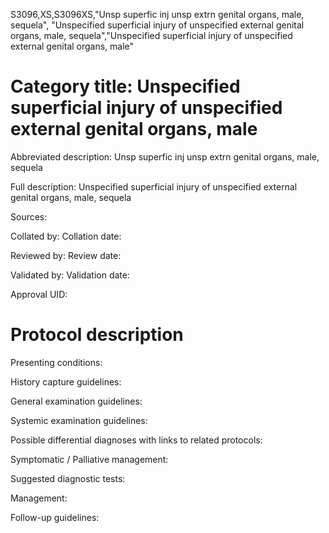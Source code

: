 S3096,XS,S3096XS,"Unsp superfic inj unsp extrn genital organs, male, sequela", "Unspecified superficial injury of unspecified external genital organs, male, sequela","Unspecified superficial injury of unspecified external genital organs, male"
# Category title: Unspecified superficial injury of unspecified external genital organs, male

Abbreviated description: Unsp superfic inj unsp extrn genital organs, male, sequela

Full description: Unspecified superficial injury of unspecified external genital organs, male, sequela

Sources:

Collated by:
Collation date:

Reviewed by:
Review date:

Validated by:
Validation date:

Approval UID:

# Protocol description

Presenting conditions:

History capture guidelines:

General examination guidelines:

Systemic examination guidelines:

Possible differential diagnoses with links to related protocols:

Symptomatic / Palliative management:

Suggested diagnostic tests:

Management:

Follow-up guidelines:
